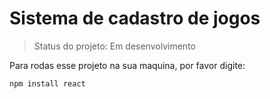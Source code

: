 <h1> Sistema de cadastro de jogos</h1>

>Status do projeto: Em desenvolvimento


Para rodas esse projeto na sua maquina, por favor digite:

```
npm install react
```
